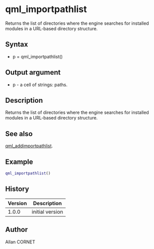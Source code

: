 # qml_importpathlist

Returns the list of directories where the engine searches for installed modules in a URL-based directory structure.

## Syntax

- p = qml_importpathlist()

## Output argument

- p - a cell of strings: paths.

## Description

  <p>Returns the list of directories where the engine searches for installed modules in a URL-based directory structure.</p>

## See also

[qml_addimportpathlist](qml_addimportpathlist.html).

## Example

```matlab
qml_importpathlist()
```

## History

| Version | Description     |
| ------- | --------------- |
| 1.0.0   | initial version |

## Author

Allan CORNET
